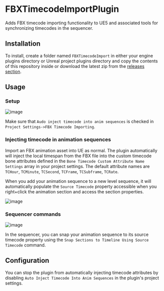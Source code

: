 # FBXTimecodeImportPlugin
 Adds FBX timecode importing functionality to UE5 and associated tools for synchronizing timecodes in the sequencer.


## Installation

To install, create a folder named `FBXTimecodeImport` in either your engine plugins directory or Unreal project plugins directory and copy the contents of this repository inside or download the latest zip from the [releases section](https://github.wgtn.ac.nz/malletby/FBXTimecodeImport/releases).

## Usage

### Setup

![image](https://user-images.githubusercontent.com/795851/206091983-89c958e3-ff52-4ab3-834e-ff50971fe92d.png)

Make sure that `Audo inject timecode into anim sequences` is checked in `Project Settings->FBX Timecode Importing`.

### Injecting timecode in animation sequences
Import an FBX animation asset into UE as normal. The plugin automatically will inject the local timespan from the FBX file into the custom timecode bone attributes defined in the `Bone Timecode Custom Attribute Name Settings` array in your project settings. The default attribute names are `TCHour`, `TCMinute`, `TCSecond`, `TCFrame`, `TCSubframe`, `TCRate`.

When you add your animation sequence to a new level sequence, it will automatically populate the `Source Timecode` property accessible when you right+click the animation section and access the section properties.

![image](https://user-images.githubusercontent.com/795851/206092634-af38b2fa-171a-47d6-b62c-d1b21ecf999b.png)


### Sequencer commands

![image](https://user-images.githubusercontent.com/795851/206092328-ab04f82f-be50-4156-90ce-620a2ff75136.png)

In the sequencer, you can snap your animation sequence to its source timecode property using the `Snap Sections to Timeline Using Source Timecode` command.

## Configuration

You can stop the plugin from automatically injecting timecode attributes by disabling `Auto Inject Timecode Into Anim Sequences` in the plugin's project settings.
